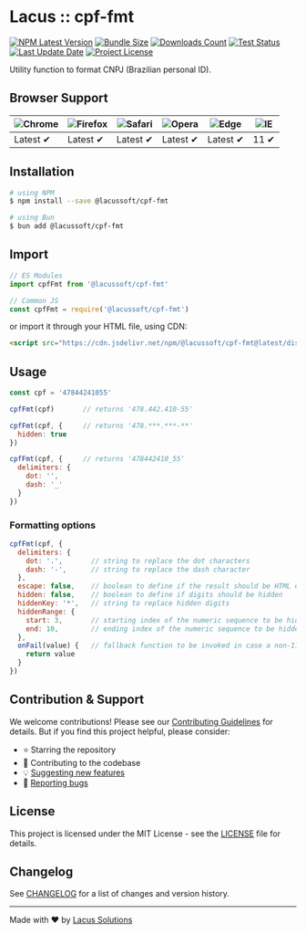 # Lacus :: cpf-fmt

[![NPM Latest Version](https://img.shields.io/npm/v/@lacussoft/cpf-fmt)](https://npmjs.com/package/@lacussoft/cpf-fmt)
[![Bundle Size](https://img.shields.io/bundlephobia/min/@lacussoft/cpf-fmt?label=bundle%20size)](https://bundlephobia.com/package/@lacussoft/cpf-fmt)
[![Downloads Count](https://img.shields.io/npm/dm/@lacussoft/cpf-fmt.svg)](https://npmjs.com/package/@lacussoft/cpf-fmt)
[![Test Status](https://img.shields.io/github/actions/workflow/status/LacusSolutions/br-utils-js/ci.yml?label=ci/cd)](https://github.com/LacusSolutions/br-utils-js/actions)
[![Last Update Date](https://img.shields.io/github/last-commit/LacusSolutions/br-utils-js)](https://github.com/LacusSolutions/br-utils-js)
[![Project License](https://img.shields.io/github/license/LacusSolutions/br-utils-js)](https://github.com/LacusSolutions/br-utils-js/blob/main/LICENSE)

Utility function to format CNPJ (Brazilian personal ID).

## Browser Support

| ![Chrome](https://raw.github.com/alrra/browser-logos/master/src/chrome/chrome_48x48.png) | ![Firefox](https://raw.github.com/alrra/browser-logos/master/src/firefox/firefox_48x48.png) | ![Safari](https://raw.github.com/alrra/browser-logos/master/src/safari/safari_48x48.png) | ![Opera](https://raw.github.com/alrra/browser-logos/master/src/opera/opera_48x48.png) | ![Edge](https://raw.github.com/alrra/browser-logos/master/src/edge/edge_48x48.png) | ![IE](https://raw.github.com/alrra/browser-logos/master/src/archive/internet-explorer_9-11/internet-explorer_9-11_48x48.png) |
|--- | --- | --- | --- | --- | --- |
| Latest ✔ | Latest ✔ | Latest ✔ | Latest ✔ | Latest ✔ | 11 ✔ |

## Installation

```bash
# using NPM
$ npm install --save @lacussoft/cpf-fmt

# using Bun
$ bun add @lacussoft/cpf-fmt
```

## Import

```js
// ES Modules
import cpfFmt from '@lacussoft/cpf-fmt'

// Common JS
const cpfFmt = require('@lacussoft/cpf-fmt')
```

or import it through your HTML file, using CDN:

```html
<script src="https://cdn.jsdelivr.net/npm/@lacussoft/cpf-fmt@latest/dist/cpf-fmt.min.js"></script>
```

## Usage

```js
const cpf = '47844241055'

cpfFmt(cpf)       // returns '478.442.410-55'

cpfFmt(cpf, {     // returns '478.***.***-**'
  hidden: true
})

cpfFmt(cpf, {     // returns '478442410_55'
  delimiters: {
    dot: '',
    dash: '_'
  }
})
```

### Formatting options

```js
cpfFmt(cpf, {
  delimiters: {
    dot: '.',       // string to replace the dot characters
    dash: '-',      // string to replace the dash character
  },
  escape: false,    // boolean to define if the result should be HTML escaped
  hidden: false,    // boolean to define if digits should be hidden
  hiddenKey: '*',   // string to replace hidden digits
  hiddenRange: {
    start: 3,       // starting index of the numeric sequence to be hidden (min 0)
    end: 10,        // ending index of the numeric sequence to be hidden (max 10)
  },
  onFail(value) {   // fallback function to be invoked in case a non-11-digits is passed
    return value
  }
})
```

## Contribution & Support

We welcome contributions! Please see our [Contributing Guidelines](https://github.com/LacusSolutions/br-utils-js/blob/main/CONTRIBUTING.md) for details. But if you find this project helpful, please consider:

- ⭐ Starring the repository
- 🤝 Contributing to the codebase
- 💡 [Suggesting new features](https://github.com/LacusSolutions/br-utils-js/issues)
- 🐛 [Reporting bugs](https://github.com/LacusSolutions/br-utils-js/issues)

## License

This project is licensed under the MIT License - see the [LICENSE](https://github.com/LacusSolutions/br-utils-js/blob/main/LICENSE) file for details.

## Changelog

See [CHANGELOG](https://github.com/LacusSolutions/br-utils-js/blob/main/packages/cpf-fmt/CHANGELOG.md) for a list of changes and version history.

---

Made with ❤️ by [Lacus Solutions](https://github.com/LacusSolutions)
